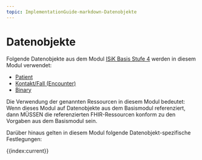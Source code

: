```yaml
---
topic: ImplementationGuide-markdown-Datenobjekte
---
```

# Datenobjekte

Folgende Datenobjekte aus dem Modul [ISiK Basis Stufe 4](https://simplifier.net/guide/isik-basis-v4?version=current) werden in diesem Modul verwendet: 
* [Patient](https://simplifier.net/guide/isik-basis-v4/ImplementationGuide-markdown-Datenobjekte-Datenobjekte_Patient?version=current)
* [Kontakt/Fall (Encounter)](https://simplifier.net/guide/isik-basis-v4/ImplementationGuide-markdown-Datenobjekte-Datenobjekte_Kontakt?version=current)
* [Binary](https://simplifier.net/guide/isik-basis-v4/ImplementationGuide-markdown-Datenobjekte-Datenobjekte_Binary?version=current)

Die Verwendung der genannten Ressourcen in diesem Modul bedeutet:
Wenn dieses Modul auf Datenobjekte aus dem Basismodul referenziert, dann MÜSSEN die referenzierten FHIR-Ressourcen konform zu den Vorgaben aus dem Basismodul sein.

Darüber hinaus gelten in diesem Modul folgende Datenobjekt-spezifische Festlegungen:

{{index:current}}

